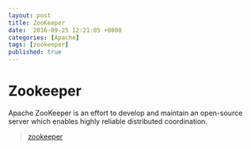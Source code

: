 ```yaml
---
layout: post
title: ZooKeeper
date:  2016-09-25 12:21:05 +0800
categories: [Apache]
tags: [zookeeper]
published: true
---
```


# Zookeeper

Apache ZooKeeper is an effort to develop and maintain an open-source server which enables highly reliable distributed coordination.

> [zookeeper](http://zookeeper.apache.org/)

